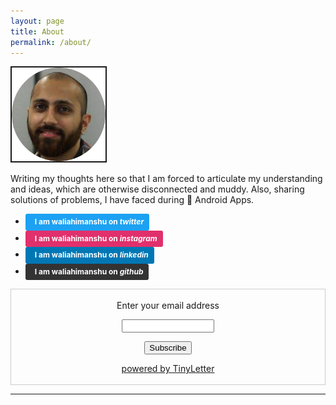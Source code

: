 ```yaml
---
layout: page
title: About
permalink: /about/
---
```


<p><a href="/about/"><img class= "img-circle" src="/assets/me.png" alt="Himanshu Walia" width ="150px" border="2"  />
</a></p>


Writing my thoughts here so that I am forced to articulate my understanding and ideas, which are otherwise disconnected and muddy. Also, sharing solutions of problems, I have faced during 👷 Android Apps.


* <a style="background-color:#1da1f2;color:white;text-decoration:none;padding:4px 6px;font-family:-apple-system, BlinkMacSystemFont, &quot;San Francisco&quot;, &quot;Helvetica Neue&quot;, Helvetica, Ubuntu, Roboto, Noto, &quot;Segoe UI&quot;, Arial, sans-serif;font-size:12px;font-weight:bold;line-height:1.2;display:inline-block;border-radius:3px" href="https://twitter.com/waliahimanshu" target="_blank" rel="noopener noreferrer" title="Down"><span style="display:inline-block;padding:2px 3px"></span><span style="display:inline-block;padding:2px 3px">I am <b>waliahimanshu</b> on <i>twitter</i></span></a>
* <a style="background-color:#E1306C;color:white;text-decoration:none;padding:4px 6px;font-family:-apple-system, BlinkMacSystemFont, &quot;San Francisco&quot;, &quot;Helvetica Neue&quot;, Helvetica, Ubuntu, Roboto, Noto, &quot;Segoe UI&quot;, Arial, sans-serif;font-size:12px;font-weight:bold;line-height:1.2;display:inline-block;border-radius:3px" href="https://www.instagram.com/waliahimanshu/" target="_blank" rel="noopener noreferrer" title="Down"><span style="display:inline-block;padding:2px 3px"></span><span style="display:inline-block;padding:2px 3px">I am <b>waliahimanshu</b> on <i>instagram</i></span></a>
* <a style="background-color:#0077B5;color:white;text-decoration:none;padding:4px 6px;font-family:-apple-system, BlinkMacSystemFont, &quot;San Francisco&quot;, &quot;Helvetica Neue&quot;, Helvetica, Ubuntu, Roboto, Noto, &quot;Segoe UI&quot;, Arial, sans-serif;font-size:12px;font-weight:bold;line-height:1.2;display:inline-block;border-radius:3px" href="https://www.linkedin.com/in/waliahimanshu" target="_blank" rel="noopener noreferrer" title="Down"><span style="display:inline-block;padding:2px 3px"></span><span style="display:inline-block;padding:2px 3px">I am <b>waliahimanshu</b> on <i>linkedin</i></span></a>
* <a style="background-color:#333;color:white;text-decoration:none;padding:4px 6px;font-family:-apple-system, BlinkMacSystemFont, &quot;San Francisco&quot;, &quot;Helvetica Neue&quot;, Helvetica, Ubuntu, Roboto, Noto, &quot;Segoe UI&quot;, Arial, sans-serif;font-size:12px;font-weight:bold;line-height:1.2;display:inline-block;border-radius:3px" href="https://github.com/waliahimanshu" target="_blank" rel="noopener noreferrer" title="Down"><span style="display:inline-block;padding:2px 3px"></span><span style="display:inline-block;padding:2px 3px">I am <b>waliahimanshu</b> on <i>github</i></span></a>


 <form style="border:1px solid #ccc;padding:3px;text-align:center;" action="https://tinyletter.com/waliahimanshu" method="post" target="popupwindow" onsubmit="window.open('https://tinyletter.com/waliahimanshu', 'popupwindow', 'scrollbars=yes,width=800,height=600');return true"><p><label for="tlemail">Enter your email address</label></p><p><input type="text" style="width:140px" name="email" id="tlemail" /></p><input type="hidden" value="1" name="embed"/><input type="submit" value="Subscribe" /><p><a href="https://tinyletter.com" target="_blank">powered by TinyLetter</a></p></form>
         

<hr>











